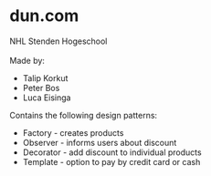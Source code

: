 # dun.com
NHL Stenden Hogeschool <br/><br/>
Made by:
- Talip Korkut
- Peter Bos
- Luca Eisinga

Contains the following design patterns: <br/>
- Factory - creates products
- Observer - informs users about discount
- Decorator - add discount to individual products
- Template - option to pay by credit card or cash

